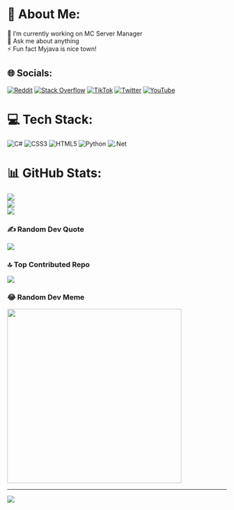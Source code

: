 # 💫 About Me:
🔭 I’m currently working on MC Server Manager<br>💬 Ask me about anything<br>⚡ Fun fact Myjava is nice town!


## 🌐 Socials:
[![Reddit](https://img.shields.io/badge/Reddit-%23FF4500.svg?logo=Reddit&logoColor=white)](https://reddit.com/user/StudioJankoPro) [![Stack Overflow](https://img.shields.io/badge/-Stackoverflow-FE7A16?logo=stack-overflow&logoColor=white)](https://stackoverflow.com/users/user22080383) [![TikTok](https://img.shields.io/badge/TikTok-%23000000.svg?logo=TikTok&logoColor=white)](https://tiktok.com/@Dzejno_) [![Twitter](https://img.shields.io/badge/Twitter-%231DA1F2.svg?logo=Twitter&logoColor=white)](https://twitter.com/DžejnoDEV) [![YouTube](https://img.shields.io/badge/YouTube-%23FF0000.svg?logo=YouTube&logoColor=white)](https://youtube.com/@UC6UKBbOs5EWv5bf0MQ2jSaA) 

# 💻 Tech Stack:
![C#](https://img.shields.io/badge/c%23-%23239120.svg?style=flat&logo=c-sharp&logoColor=white) ![CSS3](https://img.shields.io/badge/css3-%231572B6.svg?style=flat&logo=css3&logoColor=white) ![HTML5](https://img.shields.io/badge/html5-%23E34F26.svg?style=flat&logo=html5&logoColor=white) ![Python](https://img.shields.io/badge/python-3670A0?style=flat&logo=python&logoColor=ffdd54) ![.Net](https://img.shields.io/badge/.NET-5C2D91?style=flat&logo=.net&logoColor=white)
# 📊 GitHub Stats:
![](https://github-readme-stats.vercel.app/api?username=JaatrovyKnedlicek&theme=dark&hide_border=false&include_all_commits=true&count_private=true)<br/>
![](https://github-readme-streak-stats.herokuapp.com/?user=JaatrovyKnedlicek&theme=dark&hide_border=false)<br/>
![](https://github-readme-stats.vercel.app/api/top-langs/?username=JaatrovyKnedlicek&theme=dark&hide_border=false&include_all_commits=true&count_private=true&layout=compact)

### ✍️ Random Dev Quote
![](https://quotes-github-readme.vercel.app/api?type=horizontal&theme=radical)

### 🔝 Top Contributed Repo
![](https://github-contributor-stats.vercel.app/api?username=JaatrovyKnedlicek&limit=5&theme=dark&combine_all_yearly_contributions=true)

### 😂 Random Dev Meme
<img src='https://randommeme-five.vercel.app/' style="height: 400px;"/>

---
[![](https://visitcount.itsvg.in/api?id=JaatrovyKnedlicek&icon=0&color=0)](https://visitcount.itsvg.in)

<!-- Proudly created with GPRM ( https://gprm.itsvg.in ) -->
